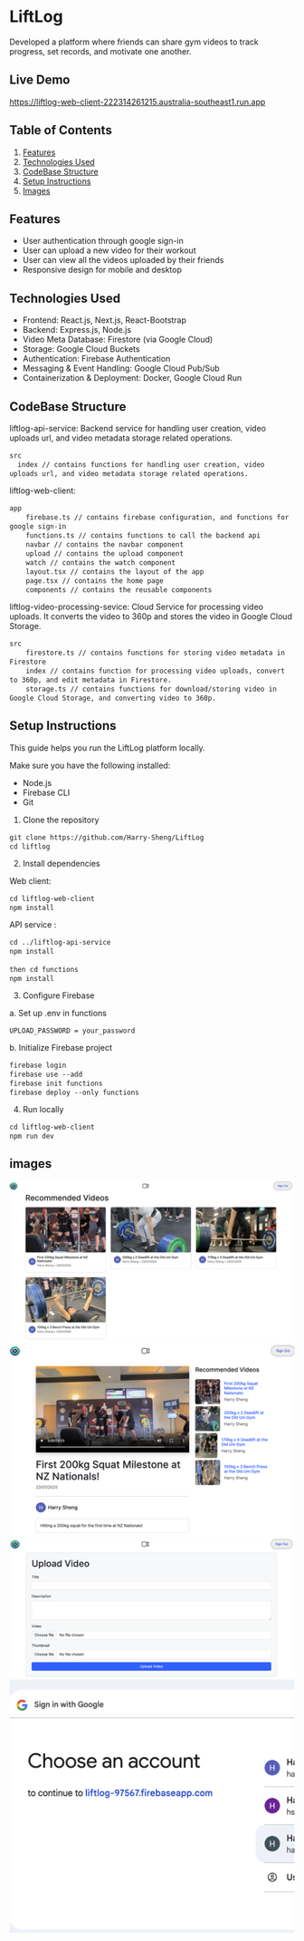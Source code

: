 # LiftLog

Developed a platform where friends can share gym videos to track progress, set records, and motivate one another.

## Live Demo

https://liftlog-web-client-222314261215.australia-southeast1.run.app

## Table of Contents

1. [Features](#features)
2. [Technologies Used](#technologies-used)
3. [CodeBase Structure](#codebase-structure)
4. [Setup Instructions](#setup-instructions)
5. [Images](#images)

## Features

- User authentication through google sign-in
- User can upload a new video for their workout
- User can view all the videos uploaded by their friends
- Responsive design for mobile and desktop

## Technologies Used

- Frontend: React.js, Next.js, React-Bootstrap
- Backend: Express.js, Node.js
- Video Meta Database: Firestore (via Google Cloud)
- Storage: Google Cloud Buckets
- Authentication: Firebase Authentication
- Messaging & Event Handling: Google Cloud Pub/Sub
- Containerization & Deployment: Docker, Google Cloud Run

## CodeBase Structure

liftlog-api-service: Backend service for handling user creation, video uploads url, and video metadata storage related operations.

```
src
  index // contains functions for handling user creation, video uploads url, and video metadata storage related operations.
```

liftlog-web-client:

```
app
    firebase.ts // contains firebase configuration, and functions for google sign-in
    functions.ts // contains functions to call the backend api
    navbar // contains the navbar component
    upload // contains the upload component
    watch // contains the watch component
    layout.tsx // contains the layout of the app
    page.tsx // contains the home page
    components // contains the reusable components
```

liftlog-video-processing-sevice: Cloud Service for processing video uploads. It converts the video to 360p and stores the video in Google Cloud Storage.

```
src
    firestore.ts // contains functions for storing video metadata in Firestore
    index // contains function for processing video uploads, convert to 360p, and edit metadata in Firestore.
    storage.ts // contains functions for download/storing video in Google Cloud Storage, and converting video to 360p.
```

## Setup Instructions

This guide helps you run the LiftLog platform locally.

Make sure you have the following installed:

- Node.js
- Firebase CLI
- Git

1. Clone the repository

```
git clone https://github.com/Harry-Sheng/LiftLog
cd liftlog
```

2. Install dependencies

Web client:

```
cd liftlog-web-client
npm install
```

API service :

```
cd ../liftlog-api-service
npm install

then cd functions
npm install
```

3. Configure Firebase

a. Set up .env in functions

```
UPLOAD_PASSWORD = your_password
```

b. Initialize Firebase project

```
firebase login
firebase use --add
firebase init functions
firebase deploy --only functions
```

4. Run locally

```
cd liftlog-web-client
npm run dev
```

## images

![homepage](./assets/homepage.png)
![watchPage](./assets/watchPage.png)
![upload](./assets/upload.png)
![login](./assets/login.png)
